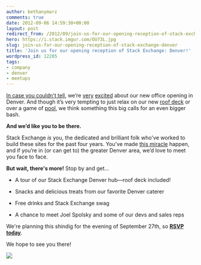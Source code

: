```yaml
---
author: bethanymarz
comments: true
date: 2012-09-06 14:59:30+00:00
layout: post
redirect_from: /2012/09/join-us-for-our-opening-reception-of-stack-exchange-denver
hero: https://i.stack.imgur.com/OU73L.jpg
slug: join-us-for-our-opening-reception-of-stack-exchange-denver
title: 'Join us for our opening reception of Stack Exchange: Denver!'
wordpress_id: 12205
tags:
- company
- denver
- meetups
---
```


[In case you couldn't tell](http://blog.stackoverflow.com/2012/08/stack-exchange-takes-on-denver-welcome-to-our-new-colleagues/), we’re [very](http://www.flickr.com/photos/stackexchange/7776308984/in/set-72157631181635072) [excited](http://www.flickr.com/photos/stackexchange/7776308010/in/set-72157631181635072) about our new office opening in Denver. And though it’s very tempting to just relax on our new [roof deck](http://www.flickr.com/photos/stackexchange/7776299606/in/set-72157631181635072) or over a game of [pool](http://www.flickr.com/photos/stackexchange/7833569654/in/set-72157631181635072), we think something this big calls for an even bigger bash.

**And we’d like you to be there.**

Stack Exchange _is_ you, the dedicated and brilliant folk who've worked to build these sites for the past four years. You've made [this miracle](http://blog.stackoverflow.com/2008/09/then-a-miracle-occurs-public-beta/) happen, and if you’re in (or can get to) the greater Denver area, we’d love to meet you face to face.

**But wait, there's more!** Stop by and get…



	
  * A tour of our Stack Exchange Denver hub—roof deck included!

	
  * Snacks and delicious treats from our favorite Denver caterer

	
  * Free drinks and Stack Exchange swag

	
  * A chance to meet Joel Spolsky and some of our devs and sales reps


We're planning this shindig for the evening of September 27th, so [**RSVP today**](http://s.tk/denver).

We hope to see you there!

[![](http://i.imgur.com/1bJSW.jpg)](http://s.tk/denver)


